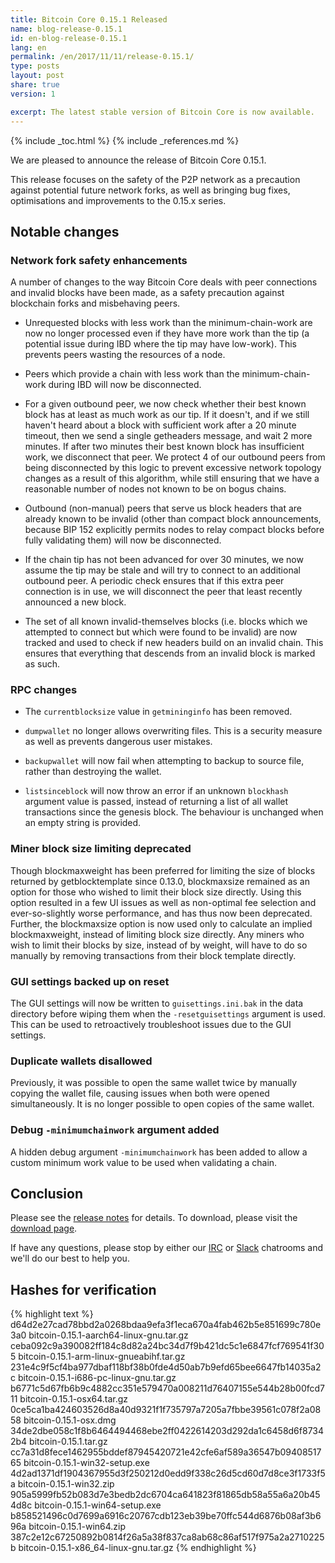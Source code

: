 ```yaml
---
title: Bitcoin Core 0.15.1 Released
name: blog-release-0.15.1
id: en-blog-release-0.15.1
lang: en
permalink: /en/2017/11/11/release-0.15.1/
type: posts
layout: post
share: true
version: 1

excerpt: The latest stable version of Bitcoin Core is now available.
---
```

{% include _toc.html %}
{% include _references.md %}

We are pleased to announce the release of Bitcoin Core 0.15.1.

This release focuses on the safety of the P2P network as a precaution against potential future network forks, as well as bringing bug fixes, optimisations and improvements to the 0.15.x series.

## Notable changes

### Network fork safety enhancements

A number of changes to the way Bitcoin Core deals with peer connections and invalid blocks
have been made, as a safety precaution against blockchain forks and misbehaving peers.

- Unrequested blocks with less work than the minimum-chain-work are now no longer processed even
if they have more work than the tip (a potential issue during IBD where the tip may have low-work).
This prevents peers wasting the resources of a node. 

- Peers which provide a chain with less work than the minimum-chain-work during IBD will now be disconnected.

- For a given outbound peer, we now check whether their best known block has at least as much work as our tip. If it
doesn't, and if we still haven't heard about a block with sufficient work after a 20 minute timeout, then we send
a single getheaders message, and wait 2 more minutes. If after two minutes their best known block has insufficient
work, we disconnect that peer. We protect 4 of our outbound peers from being disconnected by this logic to prevent
excessive network topology changes as a result of this algorithm, while still ensuring that we have a reasonable
number of nodes not known to be on bogus chains.

- Outbound (non-manual) peers that serve us block headers that are already known to be invalid (other than compact
block announcements, because BIP 152 explicitly permits nodes to relay compact blocks before fully validating them)
will now be disconnected.

- If the chain tip has not been advanced for over 30 minutes, we now assume the tip may be stale and will try to connect
to an additional outbound peer. A periodic check ensures that if this extra peer connection is in use, we will disconnect
the peer that least recently announced a new block.

- The set of all known invalid-themselves blocks (i.e. blocks which we attempted to connect but which were found to be
invalid) are now tracked and used to check if new headers build on an invalid chain. This ensures that everything that
descends from an invalid block is marked as such.

### RPC changes

- The `currentblocksize` value in `getmininginfo` has been removed.

- `dumpwallet` no longer allows overwriting files. This is a security measure as well as prevents dangerous user mistakes.

- `backupwallet` will now fail when attempting to backup to source file, rather than destroying the wallet.

- `listsinceblock` will now throw an error if an unknown `blockhash` argument value is passed, instead of returning a list
of all wallet transactions since the genesis block. The behaviour is unchanged when an empty string is provided.

### Miner block size limiting deprecated

Though blockmaxweight has been preferred for limiting the size of blocks returned by
getblocktemplate since 0.13.0, blockmaxsize remained as an option for those who wished
to limit their block size directly. Using this option resulted in a few UI issues as
well as non-optimal fee selection and ever-so-slightly worse performance, and has thus
now been deprecated. Further, the blockmaxsize option is now used only to calculate an
implied blockmaxweight, instead of limiting block size directly. Any miners who wish
to limit their blocks by size, instead of by weight, will have to do so manually by
removing transactions from their block template directly.

### GUI settings backed up on reset

The GUI settings will now be written to `guisettings.ini.bak` in the data directory before wiping them when
the `-resetguisettings` argument is used. This can be used to retroactively troubleshoot issues due to the
GUI settings.

### Duplicate wallets disallowed

Previously, it was possible to open the same wallet twice by manually copying the wallet file, causing
issues when both were opened simultaneously. It is no longer possible to open copies of the same wallet.

### Debug `-minimumchainwork` argument added

A hidden debug argument `-minimumchainwork` has been added to allow a custom minimum work value to be used
when validating a chain.

## Conclusion

Please see the [release notes][] for details.  To download, please visit
the [download page][].

If have any questions, please stop by either our [IRC][] or [Slack][]
chatrooms and we'll do our best to help you.

## Hashes for verification

{% highlight text %}
d64d2e27cad78bbd2a0268bdaa9efa3f1eca670a4fab462b5e851699c780e3a0  bitcoin-0.15.1-aarch64-linux-gnu.tar.gz
ceba092c9a390082ff184c8d82a24bc34d7f9b421dc5c1e6847fcf769541f305  bitcoin-0.15.1-arm-linux-gnueabihf.tar.gz
231e4c9f5cf4ba977dbaf118bf38b0fde4d50ab7b9efd65bee6647fb14035a2c  bitcoin-0.15.1-i686-pc-linux-gnu.tar.gz
b6771c5d67fb6b9c4882cc351e579470a008211d76407155e544b28b00fcd711  bitcoin-0.15.1-osx64.tar.gz
0ce5ca1ba424603526d8a40d9321f1f735797a7205a7fbbe39561c078f2a0858  bitcoin-0.15.1-osx.dmg
34de2dbe058c1f8b6464494468ebe2ff0422614203d292da1c6458d6f87342b4  bitcoin-0.15.1.tar.gz
cc7a31d8fece1462955bddef87945420721e42cfe6af589a36547b0940851765  bitcoin-0.15.1-win32-setup.exe
4d2ad1371df1904367955d3f250212d0edd9f338c26d5cd60d7d8ce3f1733f5a  bitcoin-0.15.1-win32.zip
905a5999fb52b083d7e3bedb2dc6704ca641823f81865db58a55a6a20b454d8c  bitcoin-0.15.1-win64-setup.exe
b858521496c0d7699a6916c20767cdb123eb39be70ffc544d6876b08af3b696a  bitcoin-0.15.1-win64.zip
387c2e12c67250892b0814f26a5a38f837ca8ab68c86af517f975a2a2710225b  bitcoin-0.15.1-x86_64-linux-gnu.tar.gz
{% endhighlight %}


[release notes]: /en/releases/0.15.1/
[IRC]: https://en.bitcoin.it/wiki/IRC_channels
[Slack]: https://slack.bitcoincore.org/
[download page]: /en/download
